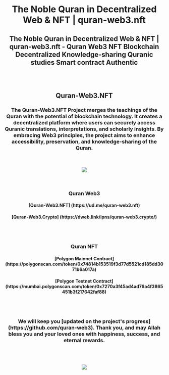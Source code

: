 <h1 align="center">The Noble Quran in Decentralized Web & NFT | quran-web3.nft</h1>
<h2 align="center">The Noble Quran in Decentralized Web & NFT | quran-web3.nft - Quran Web3 NFT Blockchain Decentralized Knowledge-sharing Quranic studies Smart contract Authentic</h2>
<br />
<br />
<h2 align="center">Quran-Web3.NFT</h2>
<h3 align="center">The Quran-Web3.NFT Project merges the teachings of the Quran with the potential of blockchain technology. It creates a decentralized platform where users can securely access Quranic translations, interpretations, and scholarly insights. By embracing Web3 principles, the project aims to enhance accessibility, preservation, and knowledge-sharing of the Quran.</h3>
<br />
<br />
<div align="center" dir="auto">
<img src="https://github.com/quran-web3/quran-web3/assets/136342539/d2bda0ec-9e95-4188-aa61-c1c3262e2aa1" />
</div>
<br />
<br />
<h3 align="center">Quran Web3</h3>
<h4 align="center">[Quran-Web3.NFT] (https://ud.me/quran-web3.nft)</h4>
<h4 align="center">[Quran-Web3.Crypto] (https://dweb.link/ipns/quran-web3.crypto/)</h4>
<br />
<br />
<h3 align="center">Quran NFT</h3>
<h4 align="center">[Polygon Mainnet Contract] (https://polygonscan.com/token/0x74814b153519f3d77d5521cd185dd3071b6a017a)</h4>
<h4 align="center">[Polygon Testnet Contract] (https://mumbai.polygonscan.com/token/0x7270a3f45ad4ad76a4f3865451b3f217642faf88)</h4>
<br />
<br />
<h3 align="center">We will keep you [updated on the project's progress] (https://github.com/quran-web3). Thank you, and may Allah bless you and your loved ones with happiness, success, and eternal rewards.</h3>
<br />
<br />
<br />
<div align="center" dir="auto">
<img src="https://github.com/quran-web3/quran-web3/assets/136342539/ae998b74-5454-4607-aaa9-e175f2a17cb4" />
</div> 
